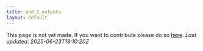 ```yaml
---
title: and_2_outputs
layout: default
---
```


This page is not yet made. If you want to contribute please do so [here](https://github.com/CrazyH2/Bigstone/blob/wiki/components/and_2_outputs.md).
_Last updated: 2025-06-23T19:10:20Z_
